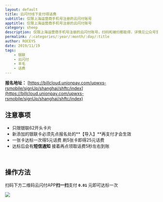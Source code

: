 ```yaml
---
layout: default
title: 云闪付线下支付得话费
subtitle: 仅限上海运营商手机号注册的云闪付账号
apptitle: 仅限上海运营商手机号注册的云闪付账号
category: sheep
description: 仅限上海运营商手机号注册的云闪付账号，扫码和被扫都能得，详情见公众号官方说明。| 全栈CEO ROCEYS 20191202
permalink: /:categories/:year/:month/:day/:title
author: ROCEYS
date: 2019/11/19
tags:
    - 银联
    - 云闪付
    - 羊毛
    - 话费
---
```


**报名地址：** [https://billcloud.unionpay.com/upwxs-rsmobile/signUp/shanghai/shftc/index](https://billcloud.unionpay.com/upwxs-rsmobile/signUp/shanghai/shftc/index)

## 注意事项

- 只限银联62开头卡片
- 新添加的银联卡必须先点报名处的**【导入】**再支付才会生效
- 一张卡达标一次得5元话费 刷5张卡即得25元话费
- 达标后会有**短信通知** 接着再点领取话费5秒左右到账

<br>

## 操作方法

扫码下方二维码云闪付APP**扫一扫**支付 **`0.01`** 元即可达标一次

![]({{site.cdn}}/img/pay/微信图片_20191202204919.jpg)

<br>

